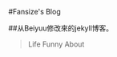 #Fansize's Blog

##从Beiyuu修改來的jekyll博客。

>Life
>Funny
>About

[http://loverenran.com]:loverenran.com
